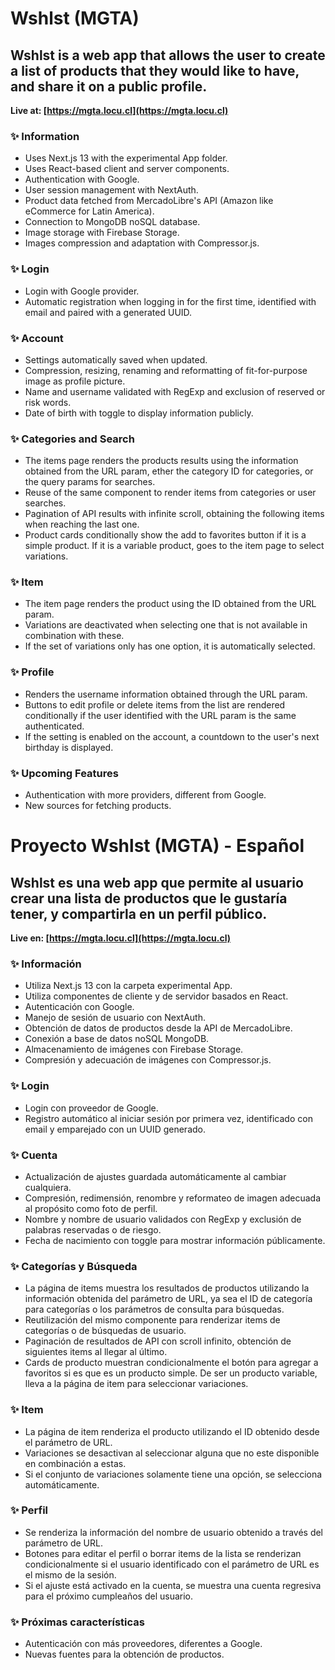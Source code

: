 # Wshlst (MGTA)

## Wshlst is a web app that allows the user to create a list of products that they would like to have, and share it on a public profile.

**Live at: [https://mgta.locu.cl](https://mgta.locu.cl)**

### ✨ Information
* Uses Next.js 13 with the experimental App folder.
* Uses React-based client and server components.
* Authentication with Google.
* User session management with NextAuth.
* Product data fetched from MercadoLibre's API (Amazon like eCommerce for Latin America).
* Connection to MongoDB noSQL database.
* Image storage with Firebase Storage.
* Images compression and adaptation with Compressor.js.

### ✨ Login
* Login with Google provider.
* Automatic registration when logging in for the first time, identified with email and paired with a generated UUID.

### ✨ Account
* Settings automatically saved when updated.
* Compression, resizing, renaming and reformatting of fit-for-purpose image as profile picture.
* Name and username validated with RegExp and exclusion of reserved or risk words.
* Date of birth with toggle to display information publicly.

### ✨ Categories and Search
* The items page renders the products results using the information obtained from the URL param, ether the category ID for categories, or the query params for searches.
* Reuse of the same component to render items from categories or user searches.
* Pagination of API results with infinite scroll, obtaining the following items when reaching the last one.
* Product cards conditionally show the add to favorites button if it is a simple product. If it is a variable product, goes to the item page to select variations.

### ✨ Item
* The item page renders the product using the ID obtained from the URL param.
* Variations are deactivated when selecting one that is not available in combination with these.
* If the set of variations only has one option, it is automatically selected.

### ✨ Profile
* Renders the username information obtained through the URL param.
* Buttons to edit profile or delete items from the list are rendered conditionally if the user identified with the URL param is the same authenticated.
* If the setting is enabled on the account, a countdown to the user's next birthday is displayed.

### ✨ Upcoming Features
* Authentication with more providers, different from Google.
* New sources for fetching products.


# Proyecto Wshlst (MGTA) - Español

## Wshlst es una web app que permite al usuario crear una lista de productos que le gustaría tener, y compartirla en un perfil público.

**Live en: [https://mgta.locu.cl](https://mgta.locu.cl)**

### ✨ Información
* Utiliza Next.js 13 con la carpeta experimental App.
* Utiliza componentes de cliente y de servidor basados en React.
* Autenticación con Google.
* Manejo de sesión de usuario con NextAuth.
* Obtención de datos de productos desde la API de MercadoLibre.
* Conexión a base de datos noSQL MongoDB.
* Almacenamiento de imágenes con Firebase Storage.
* Compresión y adecuación de imágenes con Compressor.js.

### ✨ Login
* Login con proveedor de Google.
* Registro automático al iniciar sesión por primera vez, identificado con email y emparejado con un UUID generado.

### ✨ Cuenta
* Actualización de ajustes guardada automáticamente al cambiar cualquiera.
* Compresión, redimensión, renombre y reformateo de imagen adecuada al propósito como foto de perfil.
* Nombre y nombre de usuario validados con RegExp y exclusión de palabras reservadas o de riesgo.
* Fecha de nacimiento con toggle para mostrar información públicamente.

### ✨ Categorías y Búsqueda
* La página de items muestra los resultados de productos utilizando la información obtenida del parámetro de URL, ya sea el ID de categoría para categorías o los parámetros de consulta para búsquedas.
* Reutilización del mismo componente para renderizar items de categorías o de búsquedas de usuario.
* Paginación de resultados de API con scroll infinito, obtención de siguientes items al llegar al último.
* Cards de producto muestran condicionalmente el botón para agregar a favoritos si es que es un producto simple. De ser un producto variable, lleva a la página de item para seleccionar variaciones.

### ✨ Item
* La página de item renderiza el producto utilizando el ID obtenido desde el parámetro de URL.
* Variaciones se desactivan al seleccionar alguna que no este disponible en combinación a estas.
* Si el conjunto de variaciones solamente tiene una opción, se selecciona automáticamente.

### ✨ Perfil
* Se renderiza la información del nombre de usuario obtenido a través del parámetro de URL.
* Botones para editar el perfil o borrar items de la lista se renderizan condicionalmente si el usuario identificado con el parámetro de URL es el mismo de la sesión.
* Si el ajuste está activado en la cuenta, se muestra una cuenta regresiva para el próximo cumpleaños del usuario.

### ✨ Próximas características
* Autenticación con más proveedores, diferentes a Google.
* Nuevas fuentes para la obtención de productos.